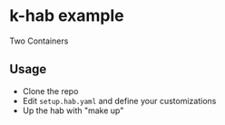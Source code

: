 # k-hab example

Two Containers

## Usage

- Clone the repo
- Edit `setup.hab.yaml` and define your customizations
- Up the hab with "make up"
